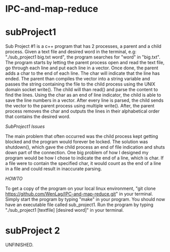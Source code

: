 # IPC-and-map-reduce

# subProject1

Sub Project #1 is a c++ program that has 2 processes, a parent and a child process.
Given a text file and desired word in the terminal, e.g: "./sub_project1 big.txt word",
the program searches for "word" in "big.txt".
The program starts by letting the parent process open and read the text file,
go through each line and put each line in a vector. Once done, the parent adds a char to the end of each line.
The char will indicate that the line has ended.
The parent than compiles the vector into a string variable and
passes the string containing the file to the child process using the UNIX domain socket write().
The child will than read() and parse the content to find the lines.
Using the char as an end of line indicator, the child is able to save the line numbers in a vector.
After every line is parsed, the child sends the vector to the parent process using multiple write().
After, the parent process removes the char and outputs the lines in their alphabetical order that contains the desired word.

_SubProject1 Issues_

The main problem that often occurred was the child process kept getting blocked and the program would forever be locked.
The solution was shutdown(), which gave the child process an end of file indication and shuts down part of the connection.
One big problem of how I designed my program would be how I chose to indicate the end of a line, which is char.
If a file were to contain the specified char, it would count as the end of a line in a file and could result in inaccurate parsing.

_HOWTO_

To get a copy of the program on your local linux environment,
"git clone https://github.com/WenLag/IPC-and-map-reduce.git" in your terminal.
Simply start the program by typing "make" in your program. You should now have an executable file called sub_project1.
Run the program by typing "./sub_project1 [textfile] [desired word]" in your terminal.

# subProject 2

UNFINISHED.
